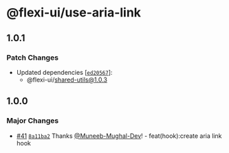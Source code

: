 # @flexi-ui/use-aria-link

## 1.0.1

### Patch Changes

- Updated dependencies [[`ed20567`](https://github.com/flexi-ui/flexi-ui/commit/ed2056717f394ae3ac302f44026bebe7b4fe14aa)]:
  - @flexi-ui/shared-utils@1.0.3

## 1.0.0

### Major Changes

- [#41](https://github.com/flexi-ui/flexi-ui/pull/41) [`8a11ba2`](https://github.com/flexi-ui/flexi-ui/commit/8a11ba2d8270c9ac746d1d0b5c246f4284695082) Thanks [@Muneeb-Mughal-Dev](https://github.com/Muneeb-Mughal-Dev)! - feat(hook):create aria link hook
